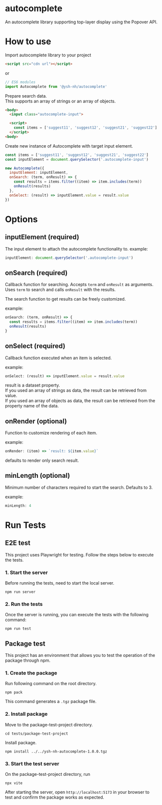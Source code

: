 # autocomplete
An autocomplete library supporting top-layer display using the Popover API.

# How to use
Import autocomplete library to your project
```html
<script src="cdn url"></script>
```
or
```js
// ES6 modules
import Autocomplete from '@ysh-nh/autocomplete'
```
Prepare search data.   
This supports an array of strings or an array of objects.

```html
<body>
  <input class="autocomplete-input">

  <script>
    const items = ['suggest11', 'suggest12', 'suggest21', 'suggest22']
  </script>
<body>
```

Create new instance of Autocomplete with target input element.
```js
const items = ['suggest11', 'suggest12', 'suggest21', 'suggest22']
const inputElement = document.querySelector('.autocomplete-input')

new Autocomplete({
  inputElement: inputElement,
  onSearch: (term, onResult) => {
    const results = items.filter((item) => item.includes(term))
    onResult(results)
  },
  onSelect: (result) => inputElement.value = result.value
})
```
# Options
## inputElement (required)
The input element to attach the autocomplete functionality to.
example:
```js
inputElement: document.querySelector('.autocomplete-input')
```
## onSearch (required)
 Callback function for searching. Accepts `term` and `onResult` as arguments. Uses `term` to search and calls `onResult` with the results.   

 The search function to get results can be freely customized.  

example:
```js
onSearch: (term, onResult) => {
  const results = items.filter((item) => item.includes(term))
  onResult(results)
}
```
## onSelect (required)
Callback function executed when an item is selected.  

example:
```js
onSelect: (result) => inputElement.value = result.value
```
result is a dataset property.  
If you used an array of strings as data, the result can be retrieved from value.  
If you used an array of objects as data, the result can be retrieved from the property name of the data.
## onRender (optional)
Function to customize rendering of each item.  

example:
```js
onRender: (item) => `result: ${item.value}`
```
defaults to render only search result.
## minLength (optional)
Minimum number of characters required to start the search. Defaults to 3.

example:
```js
minLength: 4
```

# Run Tests
## E2E test
This project uses Playwright for testing. Follow the steps below to execute the tests.

### 1. Start the server
Before running the tests, need to start the local server.
```
npm run server
```

### 2. Run the tests
Once the server is running, you can execute the tests with the following command:
```
npm run test
```

## Package test
This project has an environment that allows you to test the operation of the package through npm.

### 1. Create the package
Run following command on the root directory.
```
npm pack
```
This command generates a `.tgz` package file.

### 2. Install package
Move to the package-test-project directory.
```
cd tests/package-test-project
```

Install package.
```
npm install ../../ysh-nh-autocomplete-1.0.0.tgz
```

### 3. Start the test server
On the package-test-project directory, run
```
npx vite
```

After starting the server, open `http://localhost:5173` in your browser to test and confirm the package works as expected.
